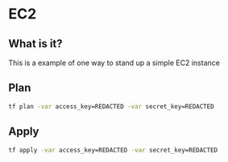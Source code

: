 # EC2

## What is it?
This is a example of one way to stand up a simple EC2 instance

## Plan
```sh
tf plan -var access_key=REDACTED -var secret_key=REDACTED
```

## Apply
```sh
tf apply -var access_key=REDACTED -var secret_key=REDACTED
```
